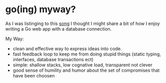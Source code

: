 # go(ing) myway?

As I was listinging to this [song](https://en.wikipedia.org/wiki/My_Way_(Frank_Sinatra_album)) I thought I might share a bit of how I enjoy writing a Go web app with a database connection. 

My Way:

 * clean and effective way to express ideas into code. 
 * fast feedback loop to keep me from doing stupid things (static typing, interfaces, database transactions ect)
 * simple: shallow stacks, low cognative load, transparent not clever
 * good sense of humility and humor about the set of compromises that have been choosen
